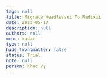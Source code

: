 ```yaml
---
tags: null
title: Migrate Headlessui To Radixui
date: 2023-05-17
description: null
authors: null
menu: radar
type: null
hide_frontmatter: false
status: Trial
note: null
person: Khac Vy
---
```


